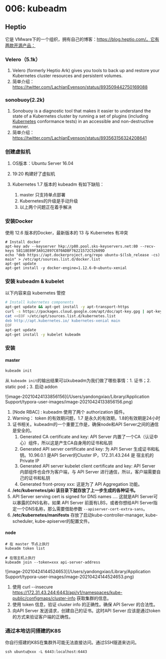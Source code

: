 # 006: kubeadm

## Heptio 

它是 VMware下的一个组织，拥有自己的博客：https://blog.heptio.com/。它有两款开源产品：

### Velero（5.1k）

1. Velero (formerly Heptio Ark) gives you tools to back up and restore your Kubernetes cluster resources and persistent volumes.
2. 简单介绍：https://twitter.com/LachlanEvenson/status/893509442750169088

### sonobuoy(2.2k)

1. Sonobuoy is a diagnostic tool that makes it easier to understand the state of a Kubernetes cluster by running a set of plugins (including [Kubernetes](https://github.com/kubernetes/kubernetes) conformance tests) in an accessible and non-destructive manner.
2. 简单介绍：https://twitter.com/LachlanEvenson/status/893563156324208641



### 创建虚拟机

1.  OS版本：Ubuntu Server 16.04

2. 19:20 构建好了虚拟机

3. Kubernetes 1.7 版本的 kubeadm 有如下缺陷：

   1. master 只支持单点部署
   2. Kubernetes的升级是手动升级
   3. 以上两个问题正在着手解决

   

### 安装Docker

使用 12.6 版本的Docker，最新版本的 13 与 Kubernetes 有冲突

```shell
# Install docker
apt-key adv --keyserver hkp://p80.pool.sks-keyservers.net:80 --recv-keys 58118E89F3A912897C070ADBF76221572C52609D
echo "deb https://apt.dockerproject.org/repo ubuntu-$(lsb_release -cs) main" > /etc/apt/sources.list.d/docker.list
apt-get update
apt-get install -y docker-engine=1.12.6-0~ubuntu-xenial
```

### 安装 kubeadm & kubelet

以下内容来自 kubernetes 管控

```sh
# Install kubernetes components
apt-get update && apt-get install -y apt-transport-https
curl -s https://packages.cloud.google.com/apt/doc/apt-key.gpg | apt-key add -
cat <<EOF >/etc/apt/sources.list.d/kubernetes.list
deb http://apt.kubernetes.io/ kubernetes-xenial main
EOF
apt-get update
apt-get install -y kubelet kubeadm
```

### 安装

#### master

```
kubeadm init
```

从 `kubeadm init`的输出结果可以kubeadm为我们做了哪些事情：1. 证书；2. static pod；3. 启动 addon

![image-20210424133856156](/Users/yandongxiao/Library/Application Support/typora-user-images/image-20210424133856156.png)

1. [Node RBAC] : kubeadm 使用了两个 authorization 插件。
2. Warning： token 的有效期问题，1.7 是永久的有效期，1.8的有效期是24小时
3. 证书相关。kubeadm的一个重要工作是，确保node和API Server之间的通信是安全的。
   1. Generated CA certificate and key: API Server 内置了一个CA（认证中心）组件，所以这是产生CA自身用的证书和私钥
   2. Generated API server certificate and key: 为 API Server 生成证书和私钥。10.96.0.1 是API Server的Cluster IP，172.31.43.244 是 宿主机的Private IP
   3. Generated API server kubelet client certificate and key: API Server 内部组件也会作为客户端，与 API Server 进行通信，所以，客户端需要自己的证书和私钥
   4. Generated front-proxy xxx: 这是为了 API  Aggregation 功能。
4. **/etc/kubernetes/pki 该目录下就存放了上一步生成的各种证书。**
5. API Server serving cert is signed for DNS names .... 这就是API Server可以暴露的DNS名称，如果 API Server 前面有LBS，或者你想给API Server指定一个DNS名称，那么需要借助参数 `--apiserver-cert-extra-sans`。
6. **/etc/kubernetes/manifests** 存放了启动kube-controller-manager, kube-scheduler, kube-apiserver的配置文件。

#### node

```
# 在 master 节点上执行
kubeadm token list

# 在宿主机上执行
kubeadm join --token=xxx api-server-address
```

![image-20210424144524653](/Users/yandongxiao/Library/Application Support/typora-user-images/image-20210424144524653.png)

1. 使用 curl --insecure https://172.31.43.244:6443/api/v1/namespaces/kube-public/configmaps/cluster-info 获取集群的信息。
2. 使用 token 信息，验证 cluster info 的正确性。确保 API Server 的合法性。
3. 向API Server 发送请求，创建自己的证书。这时API Server 应该是通过token的方式来验证客户端的正确性。



### 通过本地访问搭建的K8S

你自行搭建的K8S在集群外可能无法直接访问。通过SSH隧道来访问。

```
ssh ubuntu@xxx -L 6443:localhost:6443 
```

